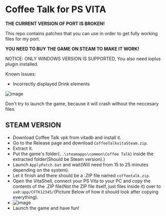 # Coffee Talk for PS VITA

**THE CURRENT VERSION OF PORT IS BROKEN!**

This repo contains patches that you can use in order to get fully working files for my port.

**YOU NEED TO BUY THE GAME ON STEAM TO MAKE IT WORK!**

NOTICE: ONLY WINDOWS VERSION IS SUPPORTED, You also need ioplus plugin installed.

Known Issues:
- Incorrectly displayed Drink elements

![image](https://github.com/PatnosDD/Coffee-Talk-PS-VITA/assets/106522646/e7d7da27-ae53-4c8d-a8c0-6acc365eedd0)

Don't try to launch the game, because it will crash without the neccesary files.

## STEAM VERSION
- Download Coffee Talk vpk from vitadb and install it.
- Go to the Release page and download ``CoffeeTalkvitaSteam.zip``.
- Extract it.
- Put the game's folder(```..\steamapps\common\Coffee Talk```) inside the extracted folder(Should be Steam version).)
- Launch ``ApplyPatch.bat`` and wait(Will need from 15 to 25 minutes depending on the system).
- Let it finish and there should be a .ZIP file named ``coffeetalk.zip``.
- Open the VitaShell, connect your PS Vita to your PC and copy the contents of the .ZIP file(Not the ZIP file itself, just files inside it) over to ``ux0:app/CFTK12345/``(Picture Below of how it should look after copying everything).
-  ![image](https://github.com/PatnosDD/Keep-In-Mind-Remastered-PS-VITA/assets/106522646/4192edd4-00da-4247-8952-bb630a94bc22)
- Launch the game and have fun!
